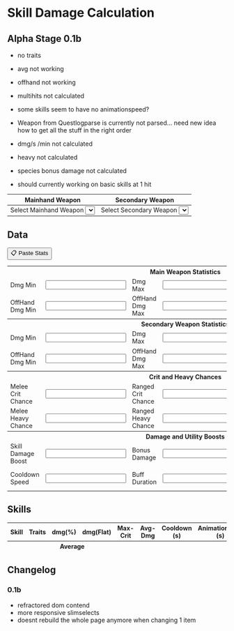 # Skill Damage Calculation

## Alpha Stage 0.1b

- no traits
- avg not working
- offhand not working
- multihits not calculated
- some skills seem to have no animationspeed?
- Weapon from Questlogparse is currently not parsed... need new idea how to get all the stuff in the right order
- dmg/s /min not calculated
- heavy not calculated
- species bonus damage not calculated

- should currently working on basic skills at 1 hit

<table>
  <thead>
    <tr>
      <th scope="col">Mainhand Weapon</th>
      <th scope="col">Secondary Weapon</th>
    </tr>
  </thead>
  <tbody>
    <tr>
      <td>
        <label for="mainhandWeaponSelect" class="sr-only">Select Mainhand Weapon</label>
        <select name="weaponSelect" data-slot="MainHand" id="mainhandWeaponSelect"></select>
      </td>
      <td>
        <label for="offhandWeaponSelect" class="sr-only">Select Secondary Weapon</label>
        <select name="weaponSelect" data-slot="OffHand" id="offhandWeaponSelect"></select>
      </td>
    </tr>
  </tbody>
</table>

## Data

<button id="openPasteWindow">📋 Paste Stats</button>

<div id="pasteOverlay" style="display: none;">
  <div id="pasteModal">
    <h3>Paste Your Stats from Questlog.gg</h3>
    <div class="pasteContent">
      <textarea id="statInput" placeholder="Paste stats here..."></textarea>
      <img src="./calculator/questlog1.png" alt="Questlog Screenshot" id="pasteImage">
    </div>
    <div>
      <button id="parseStats">Parse</button>
      <button id="parseClipboard">Clipboard</button>
      <button id="closePasteWindow">Cancel</button>
    </div>
  </div>
</div>

<table>
  <tbody>
    <tr>
      <th colspan="6">Main Weapon Statistics</th>
    </tr>
    <tr>
      <td><label for="MainHand.M.Min">Dmg Min</label></td>
      <td><input type="number" step="any" data-skill-id="MainHand.M.Min" id="MainHand.M.Min"></td>
      <td><label for="MainHand.M.Max">Dmg Max</label></td>
      <td><input type="number" step="any" data-skill-id="MainHand.M.Max" id="MainHand.M.Max"></td>
      <td><label for="MainHand.Spd">Attack Speed</label></td>
      <td><input type="number" step="any" data-skill-id="MainHand.Spd" id="MainHand.Spd"></td>
    </tr>
    <tr>
      <td><label for="MainHand.O.Min">OffHand Dmg Min</label></td>
      <td><input type="number" step="any" data-skill-id="MainHand.O.Min" id="MainHand.O.Min"></td>
      <td><label for="MainHand.O.Max">OffHand Dmg Max</label></td>
      <td><input type="number" step="any" data-skill-id="MainHand.O.Max" id="MainHand.O.Max"></td>
      <td><label for="MainHand.Off">OffHand Chance</label></td>
      <td><input type="number" step="any" data-skill-id="MainHand.Off" id="MainHand.Off"></td>
    </tr>
    <tr>
      <th colspan="6">Secondary Weapon Statistics</th>
    </tr>
    <tr>
      <td><label for="OffHand.M.Min">Dmg Min</label></td>
      <td><input type="number" step="any" data-skill-id="OffHand.M.Min" id="OffHand.M.Min"></td>
      <td><label for="OffHand.M.Max">Dmg Max</label></td>
      <td><input type="number" step="any" data-skill-id="OffHand.M.Max" id="OffHand.M.Max"></td>
      <td><label for="OffHand.Spd">Attack Speed</label></td>
      <td><input type="number" step="any" data-skill-id="OffHand.Spd" id="OffHand.Spd"></td>
    </tr>
    <tr>
      <td><label for="OffHand.O.Min">OffHand Dmg Min</label></td>
      <td><input type="number" step="any" data-skill-id="OffHand.O.Min" id="OffHand.O.Min"></td>
      <td><label for="OffHand.O.Max">OffHand Dmg Max</label></td>
      <td><input type="number" step="any" data-skill-id="OffHand.O.Max" id="OffHand.O.Max"></td>
      <td><label for="OffHand.Off">OffHand Chance</label></td>
      <td><input type="number" step="any" data-skill-id="OffHand.Off" id="OffHand.Off"></td>
    </tr>
    <tr>
      <th colspan="6">Crit and Heavy Chances</th>
    </tr>
    <tr>
      <td><label for="critMelee">Melee Crit Chance</label></td>
      <td><input type="number" step="any" data-skill-id="critMelee" id="critMelee"></td>
      <td><label for="critRanged">Ranged Crit Chance</label></td>
      <td><input type="number" step="any" data-skill-id="critRanged" id="critRanged"></td>
      <td><label for="critMagic">Magic Crit Chance</label></td>
      <td><input type="number" step="any" data-skill-id="critMagic" id="critMagic"></td>
    </tr>
    <tr>
      <td><label for="heavyMelee">Melee Heavy Chance</label></td>
      <td><input type="number" step="any" data-skill-id="heavyMelee" id="heavyMelee"></td>
      <td><label for="heavyRanged">Ranged Heavy Chance</label></td>
      <td><input type="number" step="any" data-skill-id="heavyRanged" id="heavyRanged"></td>
      <td><label for="heavyMagic">Magic Heavy Chance</label></td>
      <td><input type="number" step="any" data-skill-id="heavyMagic" id="heavyMagic"></td>
    </tr>
    <tr>
      <th colspan="6">Damage and Utility Boosts</th>
    </tr>
    <tr>
      <td><label for="SDB">Skill Damage Boost</label></td>
      <td><input type="number" step="any" data-skill-id="SDB" id="SDB"></td>
      <td><label for="BD">Bonus Damage</label></td>
      <td><input type="number" step="any" data-skill-id="BD" id="BD"></td>
      <td><label for="CD">Critical Damage</label></td>
      <td><input type="number" step="any" data-skill-id="CD" id="CD"></td>
    </tr>
    <tr>
      <td><label for="CDR">Cooldown Speed</label></td>
      <td><input type="number" step="any" data-skill-id="CDR" id="CDR"></td>
      <td><label for="BuffDuration">Buff Duration</label></td>
      <td><input type="number" step="any" data-skill-id="BuffDuration" id="BuffDuration"></td>
      <td><label for="speciesBoost">Species Dmg Boost</label></td>
      <td><input type="number" step="any" data-skill-id="speciesBoost" id="speciesBoost"></td>
    </tr>
  </tbody>
</table>

## Skills

<table>
  <thead>
    <tr>
      <th>Skill</th>
      <th>Traits</th>
      <th>dmg(%)</th>
      <th>dmg(Flat)</th>
      <th>Max-Crit</th>
      <th>Avg-Dmg</th>
      <th>Cooldown (s)</th>
      <th>AnimationLock (s)</th>
      <th>Buff Duration</th>
      <th>Avg-Dmg/s</th>
    </tr>
  </thead>
  <tbody id="table-skills-select"></tbody>
  <tfoot>
  <tr>
    <th colspan="5">Average</th>
    <th id='avg-avg-dmg'></th>
    <th id='avg-cooldown'></th>
    <th id='avg-animation'></th>
    <th>SUM:</th>
    <th id='avg-avg-dps'></th>
  </tr>
  </tfood>
</table>

## Changelog

### 0.1b
- refractored dom contend
- more responsive slimselects
- doesnt rebuild the whole page anymore when changing 1 item